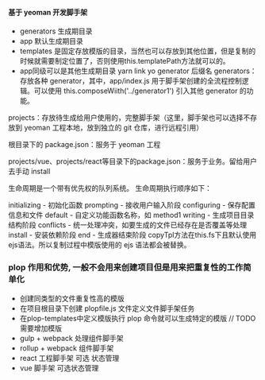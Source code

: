 #### 基于 yeoman 开发脚手架
- generators 生成期目录
- app 默认生成期目录
- templates 是固定存放模版的目录，当然也可以存放到其他位置，但是复制的时候就需要制定位置了，否则使用this.templatePath方法就可以的。
- app同级可以是其他生成期目录
yarn link
yo generator 后缀名
generators：存放各种 generator，其中，app/index.js 用于脚手架创建的全流程控制逻辑。可以使用 this.composeWiith('../generator1') 引入其他 generator 的功能。

projects：存放待生成给用户使用的，完整脚手架（这里，脚手架也可以选择不存放到 yeoman 工程本地，放到独立的 git 仓库，进行远程引用）

根目录下的 package.json：服务于 yeoman 工程

projects/vue、projects/react等目录下的package.json：服务于业务。留给用户去手动 install

生命周期是一个带有优先权的队列系统。
生命周期执行顺序如下：

initializing - 初始化函数
prompting - 接收用户输入阶段
configuring - 保存配置信息和文件
default - 自定义功能函数名称，如 method1
writing - 生成项目目录结构阶段
conflicts - 统一处理冲突，如要生成的文件已经存在是否覆盖等处理
install - 安装依赖阶段
end - 生成器结束阶段
copyTpl方法在this.fs下且默认使用ejs语法。所以复制过程中模版使用的 ejs 语法都会被替换。
### plop 作用和优势, 一般不会用来创建项目但是用来把重复性的工作简单化
- 创建同类型的文件重复性高的模版
- 在项目根目录下创建 plopfile.js 文件定义文件脚手架任务
- 在plop-templates中定义模版执行 plop 命令就可以生成特定的模版
// TODO 需要增加模版
- gulp + webpack 处理组件脚手架
- rollup + webpack 组件脚手架
- react 工程脚手架 可选 状态管理
- vue 脚手架 可选状态管理